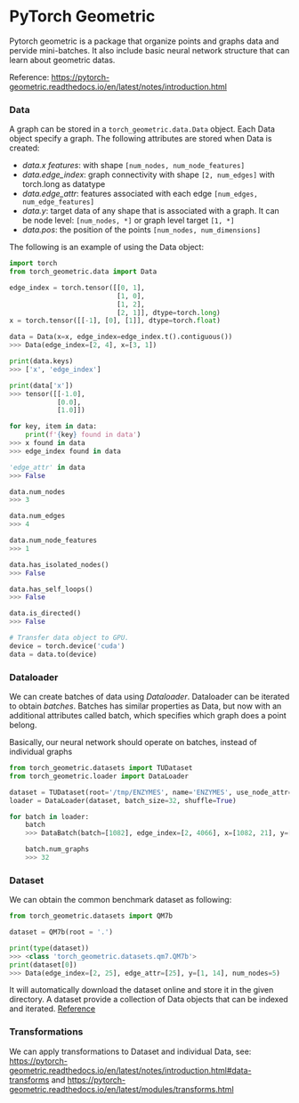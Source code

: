 # PyTorch Geometric
Pytorch geometric is a package that organize points and graphs data and pervide mini-batches. It also include basic neural network structure that can learn about geometric datas.

Reference: https://pytorch-geometric.readthedocs.io/en/latest/notes/introduction.html
### Data
A graph can be stored in a `torch_geometric.data.Data` object. Each Data object specify a graph. The following attributes are stored when Data is created:
- *data.x features*: with shape `[num_nodes, num_node_features]`
- *data.edge_index*: graph connectivity with shape `[2, num_edges]` with torch.long as datatype
- *data.edge_attr*: features associated with each edge `[num_edges, num_edge_features]`
- *data.y*: target data of any shape that is associated with a graph. It can be node level: `[num_nodes, *]` or graph level target `[1, *]`
- *data.pos*: the position of the points `[num_nodes, num_dimensions]`

The following is an example of using the Data object:
```python
import torch
from torch_geometric.data import Data

edge_index = torch.tensor([[0, 1],
                           [1, 0],
                           [1, 2],
                           [2, 1]], dtype=torch.long)
x = torch.tensor([[-1], [0], [1]], dtype=torch.float)

data = Data(x=x, edge_index=edge_index.t().contiguous())
>>> Data(edge_index=[2, 4], x=[3, 1])

print(data.keys)
>>> ['x', 'edge_index']

print(data['x'])
>>> tensor([[-1.0],
            [0.0],
            [1.0]])

for key, item in data:
    print(f'{key} found in data')
>>> x found in data
>>> edge_index found in data

'edge_attr' in data
>>> False

data.num_nodes
>>> 3

data.num_edges
>>> 4

data.num_node_features
>>> 1

data.has_isolated_nodes()
>>> False

data.has_self_loops()
>>> False

data.is_directed()
>>> False

# Transfer data object to GPU.
device = torch.device('cuda')
data = data.to(device)
```

### Dataloader
We can create batches of data using *Dataloader*. Dataloader can be iterated to obtain *batches*. Batches has similar properties as Data, but now with an additional attributes called batch, which specifies which graph does a point belong. 

Basically, our neural network should operate on batches, instead of individual graphs
```python
from torch_geometric.datasets import TUDataset
from torch_geometric.loader import DataLoader

dataset = TUDataset(root='/tmp/ENZYMES', name='ENZYMES', use_node_attr=True)
loader = DataLoader(dataset, batch_size=32, shuffle=True)

for batch in loader:
    batch
    >>> DataBatch(batch=[1082], edge_index=[2, 4066], x=[1082, 21], y=[32])

    batch.num_graphs
    >>> 32
```

### Dataset
We can obtain the common benchmark dataset as following:

```python
from torch_geometric.datasets import QM7b

dataset = QM7b(root = '.')

print(type(dataset))
>>> <class 'torch_geometric.datasets.qm7.QM7b'>
print(dataset[0])
>>> Data(edge_index=[2, 25], edge_attr=[25], y=[1, 14], num_nodes=5)
```

It will automatically download the dataset online and store it in the given directory. A dataset provide a collection of Data objects that can be indexed and iterated. [Reference](https://pytorch-geometric.readthedocs.io/en/latest/notes/create_dataset.html)

### Transformations
We can apply transformations to Dataset and individual Data, see: 
https://pytorch-geometric.readthedocs.io/en/latest/notes/introduction.html#data-transforms 
and 
https://pytorch-geometric.readthedocs.io/en/latest/modules/transforms.html